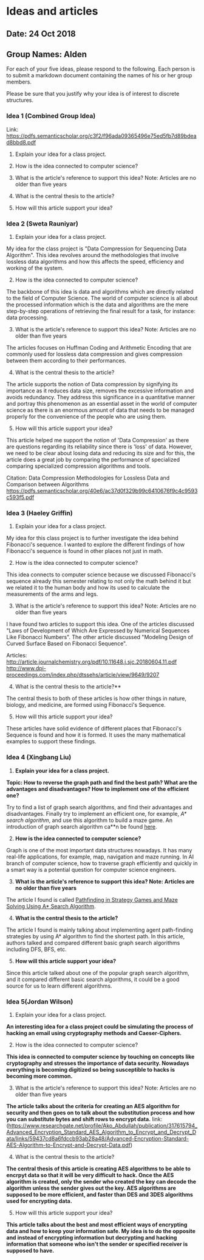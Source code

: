 # Ideas and articles


## Date: 24 Oct 2018
## Group Names: Alden




For each of your five ideas, please respond to the following. Each person is to submit a markdown document containing the names of his or her group members.

Please be sure that you justify why your idea is of interest to discrete structures.



### Idea 1 (Combined Group Idea)

Link: https://pdfs.semanticscholar.org/c3f2/f96ada09365496e75ed5fb7d89bdead8bbd8.pdf

1) Explain your idea for a class project.

2) How is the idea connected to computer science?

3) What is the article's reference to support this idea? Note: Articles are no older than five years

4) What is the central thesis to the article?

5) How will this article support your idea?


### Idea 2 (Sweta Rauniyar)
1) Explain your idea for a class project.

My idea for the class project is "Data Compression for Sequencing Data Algorithm". This idea revolves around the methodologies that involve lossless data algorithms and how this affects the speed, efficiency and working of the system.

2) How is the idea connected to computer science?

The backbone of this idea is data and algorithms which are directly related to the field of Computer Science. The world of computer science is all about the processed information which is the data and algorithms are the mere step-by-step operations of retrieving the final result for a task, for instance: data processing.

3) What is the article's reference to support this idea? Note: Articles are no older than five years

The articles focuses on Huffman Coding and Arithmetic Encoding that are commonly used for lossless data compression and gives compression between them according to their performances.

4) What is the central thesis to the article?

The article supports the notion of Data compression by signifying its importance as it reduces data size, removes the excessive information and avoids redundancy. They address this significance in a quantitative manner and portray this phenomenon as an essential asset in the world of computer science as there is an enormous amount of data that needs to be managed properly for the convenience of the people who are using them.

5) How will this article support your idea?

This article helped me support the notion of 'Data Compression' as there are questions regarding its reliability since there is 'loss' of data. However, we need to be clear about losing data and reducing its size and for this, the article does a great job by comparing the performance of specialized comparing specialized compression algorithms and tools.

Citation:
Data Compression Methodologies for Lossless Data and Comparison between Algorithms
https://pdfs.semanticscholar.org/40e6/ac37d0f329b99c6410676f9c4c9593c593f5.pdf


### Idea 3 (Haeley Griffin)
1) Explain your idea for a class project.

My idea for this class project is to further investigate the idea behind Fibonacci's sequence. I wanted to explore the different findings of how Fibonacci's sequence is found in other places not just in math.  

2) How is the idea connected to computer science?

This idea connects to computer science because we discussed Fibonacci's sequence already this semester relating to not only the math behind it but we related it to the human body and how its used to calculate the measurements of the arms and legs.

3) What is the article's reference to support this idea? Note: Articles are no older than five years

I have found two articles to support this idea. One of the articles discussed "Laws of Development of Which Are Expressed by Numerical Sequences Like Fibonacci Numbers". The other article discussed "Modeling Design of Curved Surface Based on Fibonacci Sequence".

Articles:
http://article.journalchemistry.org/pdf/10.11648.j.sjc.20180604.11.pdf
http://www.dpi-proceedings.com/index.php/dtssehs/article/view/9649/9207

4) What is the central thesis to the article?**

The central thesis to both of these articles is how other things in nature, biology, and medicine, are formed using Fibonacci's Sequence.


5) How will this article support your idea?

These articles have solid evidence of different places that Fibonacci's Sequence is found and how it is formed. It uses the many mathematical examples to support these findings.

### Idea 4 (Xingbang Liu)
1. **Explain your idea for a class project.**

**Topic: How to reverse the graph path and find the best path? What are the advantages and disadvantages? How to implement one of the efficient one?**

Try to find a list of graph search algorithms, and find their advantages and disadvantages. Finally try to implement an efficient one, for example, _A* search algorithm_, and use this algorithm to build a maze game. An introduction of graph search algorithm ca**n be found [here](https://cs.stanford.edu/people/abisee/gs.pdf).

2. **How is the idea connected to computer science?**

Graph is one of the most important data structures nowadays. It has many real-life applications, for example, map, navigation and maze running. In AI branch of computer science, how to traverse graph efficiently and quickly in a smart way is a potential question for computer science engineers.

3. **What is the article's reference to support this idea? Note: Articles are no older than five years**

The article I found is called [Pathfinding in Strategy Games and Maze Solving Using A* Search Algorithm](https://www.scirp.org/journal/PaperInformation.aspx?paperID=70460).

4. **What is the central thesis to the article?**

The article I found is mainly talking about implementing agent path-finding strategies by using A* algorithm to find the shortest path. In this article, authors talked and compared different basic graph search algorithms including DFS, BFS, etc.

5. **How will this article support your idea?**

Since this article talked about one of the popular graph search algorithm, and it compared different basic search algorithms, it could be a good source for us to learn different algorithms.

### Idea 5(Jordan Wilson)
1) Explain your idea for a class project.

**An interesting idea for a class project could be simulating the process of hacking an email using cryptography methods and Caeser-Ciphers.**

2) How is the idea connected to computer science?

**This idea is connected to computer science by touching on concepts like cryptography and stresses the importance of data security. Nowadays everything is becoming digitized so being susceptible to hacks is becoming more common.**

3) What is the article's reference to support this idea? Note: Articles are no older than five years

**The article talks about the criteria for creating an AES algorithm for security and then goes on to talk about the substitution process and how you can substitute bytes and shift rows to encrypt data.**
link: (https://www.researchgate.net/profile/Ako_Abdullah/publication/317615794_Advanced_Encryption_Standard_AES_Algorithm_to_Encrypt_and_Decrypt_Data/links/59437cd8a6fdccb93ab28a48/Advanced-Encryption-Standard-AES-Algorithm-to-Encrypt-and-Decrypt-Data.pdf)

4) What is the central thesis to the article?

**The central thesis of this article is creating AES algorithms to be able to encrpyt data so that it will be very difficult to hack. Once the AES algorithm is created, only the sender who created the key can decode the algorithm unless the sender gives out the key. AES algorithms are supposed to be more efficient, and faster than DES and 3DES algorithms used for encrypting data.**


5) How will this article support your idea?

**This article talks about the best and most efficient ways of encrypting data and how to keep your information safe. My idea is to do the opposite and instead of encrypting information but decrypting and hacking information that someone who isn't the sender or specified receiver is supposed to have.**
